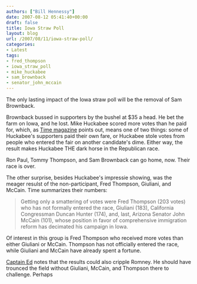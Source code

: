 ```yaml
---
authors: ["Bill Hennessy"]
date: 2007-08-12 05:41:40+00:00
draft: false
title: Iowa Straw Poll
layout: blog
url: /2007/08/11/iowa-straw-poll/
categories:
- Latest
tags:
- fred_thompson
- iowa_straw_poll
- mike_huckabee
- sam_brownback
- senator_john_mccain
---
```


The only lasting impact of the Iowa straw poll will be the removal of Sam Brownback.

Brownback bussed in supporters by the bushel at $35 a head.  He bet the farm on Iowa, and he lost.  Mike Huckabee scored more votes than he paid for, which, as [Time magazine](https://www.time.com/time/nation/article/0,8599,1652210,00.html) points out, means one of two things:  some of Huckabee's supporters paid their own fare, or Huckabee stole votes from people who entered the fair on another candidate's dime.  Either way, the result makes Huckabee THE dark horse in the Republican race.

Ron Paul, Tommy Thompson, and Sam Brownback can go home, now.  Their race is over.

The other surprise, besides Huckabee's impressie showing, was the meager resulst of the non-participant, Fred Thompson, Giuliani, and McCain.  Time summarizes their numbers:




> Getting only a smattering of votes were Fred Thompson (203 votes) who has not formally entered the race, Giuliani (183), California Congressman Duncan Hunter (174), and, last, Arizona Senator John McCain (101), whose position in favor of comprehensive immigration reform has decimated his campaign in Iowa.



Of interest in this group is Fred Thompson who received more votes than either Giuliani or McCain.  Thompson has not officially entered the race, while Giuliani and McCain have already spent a fortune.

[Captain Ed](https://www.captainsquartersblog.com/mt/archives/011198.php) notes that the results could also cripple Romney.  He should have trounced the field without Giuliani, McCain, and Thompson there to challenge.  Perhaps
